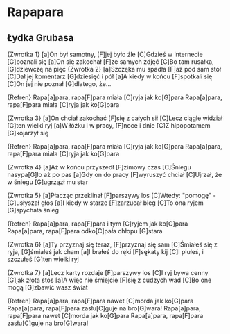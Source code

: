 # Rapapara
## Łydka Grubasa


{Zwrotka 1}
[a]On był samotny, [F]jej było źle
[C]Gdzieś w internecie [G]poznali się
[a]On się zakochał [F]ze samych zdjęć
[C]Bo tam rusałka, [G]dziewczę na pięć
{Zwrotka 2}
[a]Szczęka mu spadła [F]aż pod sam stół
[C]Dał jej komentarz [G]dziesięć i pół
[a]A kiedy w końcu [F]spotkali się
[C]On jej nie poznał [G]dlatego, że...

{Refren}
Rapa[a]para, rapa[F]para miała [C]ryja jak ko[G]para
Rapa[a]para, rapa[F]para miała [C]ryja jak ko[G]para

{Zwrotka 3}
[a]On chciał zakochać [F]się z całych sił
[C]Lecz ciągle widział [G]ten wielki ryj
[a]W łóżku i w pracy, [F]noce i dnie
[C]Z hipopotamem [G]kojarzył się

{Refren}
Rapa[a]para, rapa[F]para miała [C]ryja jak ko[G]para
Rapa[a]para, rapa[F]para miała [C]ryja jak ko[G]para

{Zwrotka 4}
[a]Aż w końcu przyszedł [F]zimowy czas
[C]Śniegu nasypa[G]ło aż po pas
[a]Gdy on do pracy [F]wyruszyć chciał
[C]Ujrzał, że w śniegu [G]ugrzązł mu star

{Zwrotka 5}
[a]Płacząc przeklinał [F]parszywy los
[C]Wtedy: "pomogę" - [G]usłyszał głos
[a]I kiedy w starze [F]zarzucał bieg
[C]To ona ryjem [G]spychała śnieg

{Refren}
Rapa[a]para, rapa[F]para i tym [C]ryjem jak ko[G]para
Rapa[a]para, rapa[F]para odko[C]pała chłopu [G]stara

{Zwrotka 6}
[a]Ty przyznaj się teraz, [F]przyznaj się sam
[C]Śmiałeś się z ryja, [G]śmiałeś jak cham
[a]I brałeś do ręki [F]sękaty kij
[C]I plułeś, i szczułeś [G]ten wielki ryj

{Zwrotka 7}
[a]Lecz karty rozdaje [F]parszywy los
[C]I ryj bywa cenny [G]jak złota stos
[a]A więc nie śmiejcie [F]się z cudzych wad
[C]Bo one mogą [G]zbawić wasz świat

{Refren}
Rapa[a]para, rapa[F]para nawet [C]morda jak ko[G]para
Rapa[a]para, rapa[F]para zasłu[C]guje na bro[G]wara!
Rapa[a]para, rapa[F]para nawet [C]morda jak ko[G]para
Rapa[a]para, rapa[F]para zasłu[C]guje na bro[G]wara!

